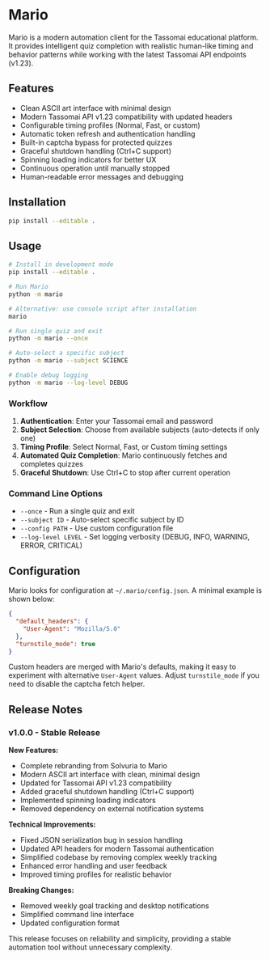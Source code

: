 # Mario

Mario is a modern automation client for the Tassomai educational platform.
It provides intelligent quiz completion with realistic human-like timing and
behavior patterns while working with the latest Tassomai API endpoints (v1.23).

## Features

- Clean ASCII art interface with minimal design
- Modern Tassomai API v1.23 compatibility with updated headers
- Configurable timing profiles (Normal, Fast, or custom)  
- Automatic token refresh and authentication handling
- Built-in captcha bypass for protected quizzes
- Graceful shutdown handling (Ctrl+C support)
- Spinning loading indicators for better UX
- Continuous operation until manually stopped
- Human-readable error messages and debugging

## Installation

```bash
pip install --editable .
```

## Usage

```bash
# Install in development mode
pip install --editable .

# Run Mario
python -m mario

# Alternative: use console script after installation
mario

# Run single quiz and exit
python -m mario --once

# Auto-select a specific subject
python -m mario --subject SCIENCE

# Enable debug logging
python -m mario --log-level DEBUG
```

### Workflow

1. **Authentication**: Enter your Tassomai email and password
2. **Subject Selection**: Choose from available subjects (auto-detects if only one)
3. **Timing Profile**: Select Normal, Fast, or Custom timing settings
4. **Automated Quiz Completion**: Mario continuously fetches and completes quizzes
5. **Graceful Shutdown**: Use Ctrl+C to stop after current operation

### Command Line Options

- `--once` - Run a single quiz and exit
- `--subject ID` - Auto-select specific subject by ID
- `--config PATH` - Use custom configuration file
- `--log-level LEVEL` - Set logging verbosity (DEBUG, INFO, WARNING, ERROR, CRITICAL)

## Configuration

Mario looks for configuration at `~/.mario/config.json`.  A minimal example is
shown below:

```json
{
  "default_headers": {
    "User-Agent": "Mozilla/5.0"
  },
  "turnstile_mode": true
}
```

Custom headers are merged with Mario's defaults, making it easy to experiment
with alternative `User-Agent` values.  Adjust `turnstile_mode` if you need to
disable the captcha fetch helper.

## Release Notes

### v1.0.0 - Stable Release

**New Features:**
- Complete rebranding from Solvuria to Mario
- Modern ASCII art interface with clean, minimal design  
- Updated for Tassomai API v1.23 compatibility
- Added graceful shutdown handling (Ctrl+C support)
- Implemented spinning loading indicators
- Removed dependency on external notification systems

**Technical Improvements:**
- Fixed JSON serialization bug in session handling
- Updated API headers for modern Tassomai authentication
- Simplified codebase by removing complex weekly tracking
- Enhanced error handling and user feedback
- Improved timing profiles for realistic behavior

**Breaking Changes:**
- Removed weekly goal tracking and desktop notifications
- Simplified command line interface
- Updated configuration format

This release focuses on reliability and simplicity, providing a stable automation tool without unnecessary complexity.
